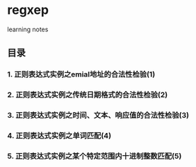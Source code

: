 # regxep
learning notes
## 目录
### 1. 正则表达式实例之emial地址的合法性检验(1)
### 2. 正则表达式实例之传统日期格式的合法性检验(2)
### 3. 正则表达式实例之时间、文本、响应值的合法性检验(3)  
### 4. 正则表达式实例之单词匹配(4)  
### 5. 正则表达式实例之某个特定范围内十进制整数匹配(5)
